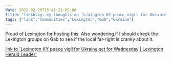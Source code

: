 ```yaml
---
date: 2022-02-28T15:41:21-05:00
title: "linkblog: my thoughts on 'Lexington KY peace vigil for Ukraine set for Wednesday | Lexington Herald Leader'"
tags: ["link","Communities","Lexington","Gab","Ukraine"]
---
```

Proud of Lexington for hosting this. Also wondering if I should check the Lexington groups on Gab to see if the local far-right is cranky about it.
 
[link to 'Lexington KY peace vigil for Ukraine set for Wednesday | Lexington Herald Leader'](https://www.kentucky.com/news/local/counties/fayette-county/article258885598.html)
